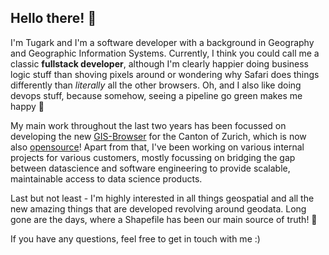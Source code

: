 ## Hello there! 👋

I'm Tugark and I'm a software developer with a background in Geography and Geographic Information Systems. Currently, I think you could call me a classic **fullstack developer**, although I'm clearly happier doing business logic stuff than shoving pixels around or wondering why Safari does things differently than _literally_ all the other browsers. Oh, and I also like doing devops stuff, because somehow, seeing a pipeline go green makes me happy :rocket:

My main work throughout the last two years has been focussed on developing the new [GIS-Browser](https://geo.zh.ch/) for the Canton of Zurich, which is now also [opensource](https://github.com/gisktzh)! Apart from that, I've been working on various internal projects for various customers, mostly focussing on bridging the gap between datascience and software engineering to provide scalable, maintainable access to data science products.

Last but not least - I'm highly interested in all things geospatial and all the new amazing things that are developed revolving around geodata. Long gone are the days, where a Shapefile has been our main source of truth! 🥳

If you have any questions, feel free to get in touch with me :)
